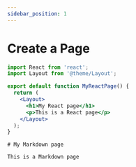 ```yaml
---
sidebar_position: 1
---
```


# Create a Page

```jsx title="src/pages/my-react-page.js"
import React from 'react';
import Layout from '@theme/Layout';

export default function MyReactPage() {
  return (
    <Layout>
      <h1>My React page</h1>
      <p>This is a React page</p>
    </Layout>
  );
}
```

```mdx title="src/pages/my-markdown-page.md"
# My Markdown page

This is a Markdown page
```
